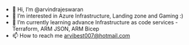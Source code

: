 - 👋 Hi, I’m @arvindrajeswaran
- 👀 I’m interested in Azure Infrastructure, Landing zone and Gaming :) 
- 🌱 I’m currently learning advance Infrastructure as code services - Terraform, ARM JSON, ARM Bicep
- 📫 How to reach me arvibest007@hotmail.com

<!---
arvindrajeswaran/arvindrajeswaran is a ✨ special ✨ repository because its `README.md` (this file) appears on your GitHub profile.
You can click the Preview link to take a look at your changes.
--->
